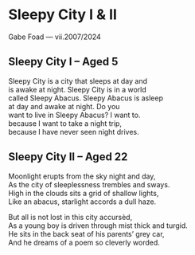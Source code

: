 # Sleepy City I & II

<div class="cd smcp">Gabe Foad — vii.2007/2024</div>

## Sleepy City I – Aged 5

<div class="fancy poem">
Sleepy City is a city that sleeps at day and<br>
is awake at night. Sleepy City is in a world<br>
called Sleepy Abacus. Sleepy Abacus is asleep<br>
at day and awake at night. Do you<br>
want to live in Sleepy Abacus? I want to.<br>
because I want to take a night trip,<br>
because I have never seen night drives.<br>
</div>

## Sleepy City II – Aged 22

<div class="fancy poem">
Moonlight erupts from the sky night and day,<br>
As the city of sleeplessness trembles and sways.<br>
High in the clouds sits a grid of shallow lights,<br>
Like an abacus, starlight accords a dull haze.<br>

But all is not lost in this city accursèd,<br>
As a young boy is driven through mist thick and turgid.<br>
He sits in the back seat of his parents’ grey car,<br>
And he dreams of a poem so cleverly worded.<br>
</div>